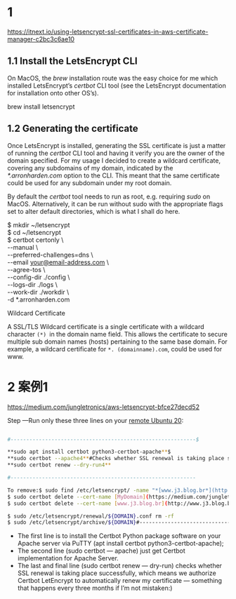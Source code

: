 


# 1 

https://itnext.io/using-letsencrypt-ssl-certificates-in-aws-certificate-manager-c2bc3c6ae10

## 1.1 Install the LetsEncrypt CLI

On MacOS, the _brew_ installation route was the easy choice for me which installed LetsEncrypt’s _certbot_ CLI tool (see the LetsEncrypt documentation for installation onto other OS’s).

brew install letsencrypt

## 1.2 Generating the certificate

Once LetsEncrypt is installed, generating the SSL certificate is just a matter of running the _certbot_ CLI tool and having it verify you are the owner of the domain specified. For my usage I decided to create a wildcard certificate, covering any subdomains of my domain, indicated by the _*.arronharden.com_ option to the CLI. This meant that the same certificate could be used for any subdomain under my root domain.

By default the _certbot_ tool needs to run as root, e.g. requiring _sudo_ on MacOS. Alternatively, it can be run without sudo with the appropriate flags set to alter default directories, which is what I shall do here.

$ mkdir ~/letsencrypt  
$ cd ~/letsencrypt  
$ certbot certonly \  
    --manual \  
    --preferred-challenges=dns \  
    --email your@email-address.com \  
    --agree-tos \  
    --config-dir ./config \  
    --logs-dir ./logs \  
    --work-dir ./workdir \  
    -d *.arronharden.com



Wildcard Certificate 

A SSL/TLS Wildcard certificate is a single certificate with a wildcard character `(*) `in the domain name field. This allows the certificate to secure multiple sub domain names (hosts) pertaining to the same base domain. For example, a wildcard certificate for `*. (domainname).com`, could be used for www.



# 2 案例1


https://medium.com/jungletronics/aws-letsencrypt-bfce27decd52

Step —Run only these three lines on your [remote Ubuntu 20](https://medium.com/jungletronics/aws-essentials-40464cd094da):

```sh

#-----------------------------------------------------------$ 

**sudo apt install certbot python3-certbot-apache**$ 
**sudo certbot --apache4**#Checks whether SSL renewal is taking place successfully;$ 
**sudo certbot renew --dry-run4**

#-----------------------------------------------------------

To remove:$ sudo find /etc/letsencrypt/ -name "*[www.j3.blog.br*](http://www.j3.blog.br*)"  
$ sudo certbot delete --cert-name [MyDomain](https://medium.com/jungletronics/www.j3.blog.br)  
$ sudo certbot delete --cert-name [www.j3.blog.br](http://www.j3.blog.br*)Or remove manually:$ sudo rm -rf /etc/letsencrypt/live/${DOMAIN} rm -rf   

$ sudo /etc/letsencrypt/renewal/${DOMAIN}.conf rm -rf   
$ sudo /etc/letsencrypt/archive/${DOMAIN}#---------------------------------------------------------


```


- The first line is to install the Certbot Python package software on your Apache server via PuTTY (apt install certbot python3-certbot-apache);
- The second line (sudo certbot — apache) just get Certbot implementation for Apache Server.
- The last and final line (sudo certbot renew — dry-run) checks whether SSL renewal is taking place successfully, which means we authorize Certbot LetEncrypt to automatically renew my certificate — something that happens every three months if I’m not mistaken:)
